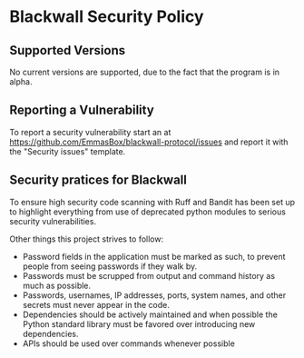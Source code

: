 # Blackwall Security Policy

## Supported Versions

No current versions are supported, due to the fact that the program is in alpha.

## Reporting a Vulnerability

To report a security vulnerability start an at <https://github.com/EmmasBox/blackwall-protocol/issues> and report it with the "Security issues" template.

## Security pratices for Blackwall

To ensure high security code scanning with Ruff and Bandit has been set up to highlight everything from use of deprecated python modules to serious security vulnerabilities.

Other things this project strives to follow:

- Password fields in the application must be marked as such, to prevent people from seeing passwords if they walk by.
- Passwords must be scrupped from output and command history as much as possible.
- Passwords, usernames, IP addresses, ports, system names, and other secrets must never appear in the code.
- Dependencies should be actively maintained and when possible the Python standard library must be favored over introducing new dependencies.
- APIs should be used over commands whenever possible
